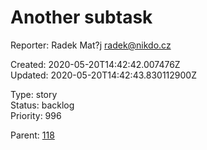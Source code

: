 # Another subtask

Reporter: Radek Mat?j <radek@nikdo.cz>  

Created: 2020-05-20T14:42:42.007476Z  
Updated: 2020-05-20T14:42:43.830112900Z

Type: story  
Status: backlog  
Priority: 996

Parent: [118](118.md "Night tool tip")
